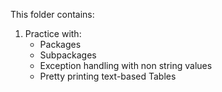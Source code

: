 This folder contains:
1. Practice with:
    - Packages
    - Subpackages
    - Exception handling with non string values
    - Pretty printing text-based Tables